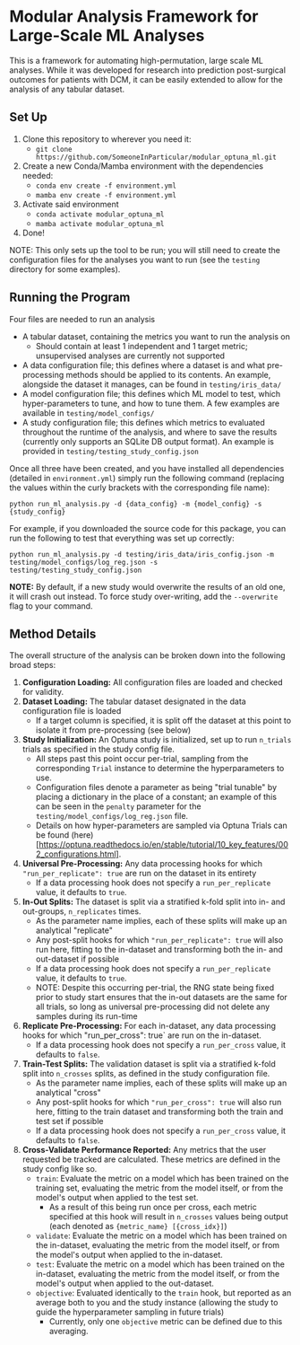 # Modular Analysis Framework for Large-Scale ML Analyses

This is a framework for automating high-permutation, large scale ML analyses. 
While it was developed for research into prediction post-surgical outcomes for patients with DCM,
it can be easily extended to allow for the analysis of any tabular dataset.

## Set Up

1. Clone this repository to wherever you need it:
   * `git clone https://github.com/SomeoneInParticular/modular_optuna_ml.git`
2. Create a new Conda/Mamba environment with the dependencies needed:
   * `conda env create -f environment.yml`
   * `mamba env create -f environment.yml`
3. Activate said environment
   * `conda activate modular_optuna_ml`
   * `mamba activate modular_optuna_ml`
4. Done!

NOTE: This only sets up the tool to be run; you will still need to create the configuration files for the analyses you want to run (see the `testing` directory for some examples).

## Running the Program

Four files are needed to run an analysis

* A tabular dataset, containing the metrics you want to run the analysis on
  * Should contain at least 1 independent and 1 target metric; unsupervised analyses are currently not supported
* A data configuration file; this defines where a dataset is and what pre-processing methods
should be applied to its contents. An example, alongside the dataset it manages, can be found in `testing/iris_data/`
* A model configuration file; this defines which ML model to test, which hyper-parameters to tune,
and how to tune them. A few examples are available in `testing/model_configs/`
* A study configuration file; this defines which metrics to evaluated throughout the runtime of the analysis, and where to save the results (currently only supports an SQLite DB output format). An example is provided in `testing/testing_study_config.json`

Once all three have been created, and you have installed all dependencies (detailed in `environment.yml`) simply run the following command (replacing the values within the curly brackets with the corresponding file name):

`python run_ml_analysis.py -d {data_config} -m {model_config} -s {study_config}`

For example, if you downloaded the source code for this package, you can run the following to test that everything was set up correctly:

`python run_ml_analysis.py -d testing/iris_data/iris_config.json -m testing/model_configs/log_reg.json -s testing/testing_study_config.json`

**NOTE:** By default, if a new study would overwrite the results of an old one, it will crash out instead. To force study over-writing, add the `--overwrite` flag to your command.

## Method Details

The overall structure of the analysis can be broken down into the following broad steps:

1. **Configuration Loading:** All configuration files are loaded and checked for validity. 
2. **Dataset Loading:** The tabular dataset designated in the data configuration file is loaded
   * If a target column is specified, it is split off the dataset at this point to isolate it from pre-processing (see below)
3. **Study Initialization:** An Optuna study is initialized, set up to run `n_trials` trials as specified in the study config file.
   * All steps past this point occur per-trial, sampling from the corresponding `Trial` instance to determine the hyperparameters to use.
   * Configuration files denote a parameter as being "trial tunable" by placing a dictionary in the place of a constant; an example of this can be seen in the `penalty` parameter for the 
   `testing/model_configs/log_reg.json` file.
   * Details on how hyper-parameters are sampled via Optuna Trials can be found (here)[https://optuna.readthedocs.io/en/stable/tutorial/10_key_features/002_configurations.html].
4. **Universal Pre-Processing:** Any data processing hooks for which `"run_per_replicate": true` are run on the dataset in its entirety
   * If a data processing hook does not specify a `run_per_replicate` value, it defaults to `true`.
5. **In-Out Splits:** The dataset is split via a stratified k-fold split into in- and out-groups, `n_replicates` times.
   * As the parameter name implies, each of these splits will make up an analytical "replicate"
   * Any post-split hooks for which `"run_per_replicate": true` will also run here, fitting to the 
   in-dataset and transforming both the in- and out-dataset if possible 
   * If a data processing hook does not specify a `run_per_replicate` value, it defaults to `true`.
   * NOTE: Despite this occurring per-trial, the RNG state being fixed prior to study start ensures that the in-out datasets are the same for all trials, so long as universal pre-processing did not delete any samples during its run-time
6. **Replicate Pre-Processing:** For each in-dataset, any data processing hooks for which "run_per_cross": true` are run on the in-dataset.
   * If a data processing hook does not specify a `run_per_cross` value, it defaults to `false`.
7. **Train-Test Splits:** The validation dataset is split via a stratified k-fold split into `n_crosses` splits, as defined in the study configuration file.
   * As the parameter name implies, each of these splits will make up an analytical "cross"
   * Any post-split hooks for which `"run_per_cross": true` will also run here, fitting to the train dataset and transforming both the train and test set if possible
   * If a data processing hook does not specify a `run_per_cross` value, it defaults to `false`.
8. **Cross-Validate Performance Reported:** Any metrics that the user requested be tracked are calculated. These metrics are defined in the study config like so.
   * `train`: Evaluate the metric on a model which has been trained on the training set, evaluating the metric from the model itself, or from the model's output when applied to the test set.
     * As a result of this being run once per cross, each metric specified at this hook will result in `n_crosses` values being output (each denoted as `{metric_name} [{cross_idx}]`)
   * `validate`: Evaluate the metric on a model which has been trained on the in-dataset, evaluating the metric from the model itself, or from the model's output when applied to the in-dataset.
   * `test`: Evaluate the metric on a model which has been trained on the in-dataset, evaluating the metric from the model itself, or from the model's output when applied to the out-dataset.
   * `objective`: Evaluated identically to the `train` hook, but reported as an average both to you and the study instance (allowing the study to guide the hyperparameter sampling in future trials)
     * Currently, only one `objective` metric can be defined due to this averaging.
